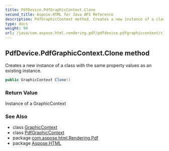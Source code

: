 ```yaml
---
title: PdfDevice.PdfGraphicContext.Clone
second_title: Aspose.HTML for Java API Reference
description: PdfGraphicContext method. Creates a new instance of a class with the same property values as an existing instance
type: docs
weight: 90
url: /java/com.aspose.html.rendering.pdf/pdfdevice.pdfgraphiccontext/clone/
---
```

## PdfDevice.PdfGraphicContext.Clone method

Creates a new instance of a class with the same property values as an existing instance.

```java
public GraphicContext Clone()
```

### Return Value

Instance of a GraphicContext

### See Also

* class [GraphicContext](../../../com.aspose.html.rendering/graphiccontext/)
* class [PdfGraphicContext](../)
* package [com.aspose.html.Rendering.Pdf](../../pdfdevice.pdfgraphiccontext/)
* package [Aspose.HTML](../../../)
